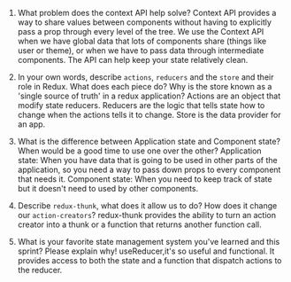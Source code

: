 1. What problem does the context API help solve?
Context API provides a way to share values between components without having to explicitly pass a prop through every level of the tree.
We use the Context API when we have global data that lots of components share (things like user or theme), or when we have to pass data through intermediate components. The API can help keep your state relatively clean.

2. In your own words, describe `actions`, `reducers` and the `store` and their role in Redux. What does each piece do? Why is the store known as a 'single source of truth' in a redux application?
Actions are an object that modify state reducers.
Reducers are the logic that tells state how to change when the actions tells it to change.
Store is the data provider for an app.

3. What is the difference between Application state and Component state? When would be a good time to use one over the other?
Application state: When you have data that is going to be used in other parts of the application, so you need a way to pass down props to every component that needs it.
Component state: When you need to keep track of state but it doesn't need to used by other components. 

4. Describe `redux-thunk`, what does it allow us to do? How does it change our `action-creators`?
redux-thunk provides the ability to turn an action creator into a thunk or a function that returns another function call.

5. What is your favorite state management system you've learned and this sprint? Please explain why!
useReducer,it's so useful and functional. It provides access to both the state and a function that dispatch actions to the reducer. 